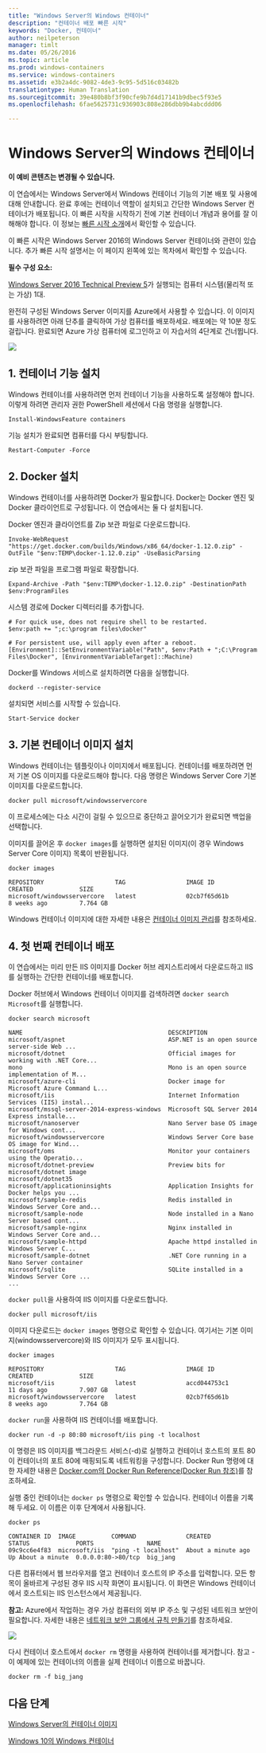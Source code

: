 ```yaml
---
title: "Windows Server의 Windows 컨테이너"
description: "컨테이너 배포 빠른 시작"
keywords: "Docker, 컨테이너"
author: neilpeterson
manager: timlt
ms.date: 05/26/2016
ms.topic: article
ms.prod: windows-containers
ms.service: windows-containers
ms.assetid: e3b2a4dc-9082-4de3-9c95-5d516c03482b
translationtype: Human Translation
ms.sourcegitcommit: 39e480b8bf3f90cfe9b7d4d17141b9dbec5f93e5
ms.openlocfilehash: 6fae5625731c936903c808e286dbb9b4abcddd06

---
```


# Windows Server의 Windows 컨테이너

**이 예비 콘텐츠는 변경될 수 있습니다.**

이 연습에서는 Windows Server에서 Windows 컨테이너 기능의 기본 배포 및 사용에 대해 안내합니다. 완료 후에는 컨테이너 역할이 설치되고 간단한 Windows Server 컨테이너가 배포됩니다. 이 빠른 시작을 시작하기 전에 기본 컨테이너 개념과 용어를 잘 이해해야 합니다. 이 정보는 [빠른 시작 소개](./quick_start.md)에서 확인할 수 있습니다.

이 빠른 시작은 Windows Server 2016의 Windows Server 컨테이너와 관련이 있습니다. 추가 빠른 시작 설명서는 이 페이지 왼쪽에 있는 목차에서 확인할 수 있습니다.

**필수 구성 요소:**

[Windows Server 2016 Technical Preview 5](https://www.microsoft.com/en-us/evalcenter/evaluate-windows-server-technical-preview)가 실행되는 컴퓨터 시스템(물리적 또는 가상) 1대.

완전히 구성된 Windows Server 이미지를 Azure에서 사용할 수 있습니다. 이 이미지를 사용하려면 아래 단추를 클릭하여 가상 컴퓨터를 배포하세요. 배포에는 약 10분 정도 걸립니다. 완료되면 Azure 가상 컴퓨터에 로그인하고 이 자습서의 4단계로 건너뜁니다. 

<a href="https://portal.azure.com/#create/Microsoft.Template/uri/https%3A%2F%2Fraw.githubusercontent.com%2FMicrosoft%2FVirtualization-Documentation%2Fmaster%2Fwindows-server-container-tools%2Fcontainers-azure-template%2Fazuredeploy.json" target="_blank">
    <img src="http://azuredeploy.net/deploybutton.png"/>
</a>

## 1. 컨테이너 기능 설치

Windows 컨테이너를 사용하려면 먼저 컨테이너 기능을 사용하도록 설정해야 합니다. 이렇게 하려면 관리자 권한 PowerShell 세션에서 다음 명령을 실행합니다.

```none
Install-WindowsFeature containers
```

기능 설치가 완료되면 컴퓨터를 다시 부팅합니다.

```none
Restart-Computer -Force
```

## 2. Docker 설치

Windows 컨테이너를 사용하려면 Docker가 필요합니다. Docker는 Docker 엔진 및 Docker 클라이언트로 구성됩니다. 이 연습에서는 둘 다 설치됩니다.

Docker 엔진과 클라이언트를 Zip 보관 파일로 다운로드합니다.

```none
Invoke-WebRequest "https://get.docker.com/builds/Windows/x86_64/docker-1.12.0.zip" -OutFile "$env:TEMP\docker-1.12.0.zip" -UseBasicParsing
```

zip 보관 파일을 프로그램 파일로 확장합니다.

```none
Expand-Archive -Path "$env:TEMP\docker-1.12.0.zip" -DestinationPath $env:ProgramFiles
```

시스템 경로에 Docker 디렉터리를 추가합니다.

```none
# For quick use, does not require shell to be restarted.
$env:path += ";c:\program files\docker"

# For persistent use, will apply even after a reboot. 
[Environment]::SetEnvironmentVariable("Path", $env:Path + ";C:\Program Files\Docker", [EnvironmentVariableTarget]::Machine)
```

Docker를 Windows 서비스로 설치하려면 다음을 실행합니다.

```none
dockerd --register-service
```

설치되면 서비스를 시작할 수 있습니다.

```none
Start-Service docker
```

## 3. 기본 컨테이너 이미지 설치

Windows 컨테이너는 템플릿이나 이미지에서 배포됩니다. 컨테이너를 배포하려면 먼저 기본 OS 이미지를 다운로드해야 합니다. 다음 명령은 Windows Server Core 기본 이미지를 다운로드합니다.

```none
docker pull microsoft/windowsservercore
```

이 프로세스에는 다소 시간이 걸릴 수 있으므로 중단하고 끌어오기가 완료되면 백업을 선택합니다.

이미지를 끌어온 후 `docker images`를 실행하면 설치된 이미지(이 경우 Windows Server Core 이미지) 목록이 반환됩니다.

```none
docker images

REPOSITORY                    TAG                 IMAGE ID            CREATED             SIZE
microsoft/windowsservercore   latest              02cb7f65d61b        8 weeks ago         7.764 GB
```

Windows 컨테이너 이미지에 대한 자세한 내용은 [컨테이너 이미지 관리](../management/manage_images.md)를 참조하세요.

## 4. 첫 번째 컨테이너 배포

이 연습에서는 미리 만든 IIS 이미지를 Docker 허브 레지스트리에서 다운로드하고 IIS를 실행하는 간단한 컨테이너를 배포합니다.  

Docker 허브에서 Windows 컨테이너 이미지를 검색하려면 `docker search Microsoft`를 실행합니다.  

```none
docker search microsoft

NAME                                         DESCRIPTION
microsoft/aspnet                             ASP.NET is an open source server-side Web ...
microsoft/dotnet                             Official images for working with .NET Core...
mono                                         Mono is an open source implementation of M...
microsoft/azure-cli                          Docker image for Microsoft Azure Command L...
microsoft/iis                                Internet Information Services (IIS) instal...
microsoft/mssql-server-2014-express-windows  Microsoft SQL Server 2014 Express installe...
microsoft/nanoserver                         Nano Server base OS image for Windows cont...
microsoft/windowsservercore                  Windows Server Core base OS image for Wind...
microsoft/oms                                Monitor your containers using the Operatio...
microsoft/dotnet-preview                     Preview bits for microsoft/dotnet image
microsoft/dotnet35
microsoft/applicationinsights                Application Insights for Docker helps you ...
microsoft/sample-redis                       Redis installed in Windows Server Core and...
microsoft/sample-node                        Node installed in a Nano Server based cont...
microsoft/sample-nginx                       Nginx installed in Windows Server Core and...
microsoft/sample-httpd                       Apache httpd installed in Windows Server C...
microsoft/sample-dotnet                      .NET Core running in a Nano Server container
microsoft/sqlite                             SQLite installed in a Windows Server Core ...
...
```

`docker pull`을 사용하여 IIS 이미지를 다운로드합니다.  

```none
docker pull microsoft/iis
```

이미지 다운로드는 `docker images` 명령으로 확인할 수 있습니다. 여기서는 기본 이미지(windowsservercore)와 IIS 이미지가 모두 표시됩니다.

```none
docker images

REPOSITORY                    TAG                 IMAGE ID            CREATED             SIZE
microsoft/iis                 latest              accd044753c1        11 days ago         7.907 GB
microsoft/windowsservercore   latest              02cb7f65d61b        8 weeks ago         7.764 GB
```

`docker run`을 사용하여 IIS 컨테이너를 배포합니다.

```none
docker run -d -p 80:80 microsoft/iis ping -t localhost
```

이 명령은 IIS 이미지를 백그라운드 서비스(-d)로 실행하고 컨테이너 호스트의 포트 80이 컨테이너의 포트 80에 매핑되도록 네트워킹을 구성합니다.
Docker Run 명령에 대한 자세한 내용은 [Docker.com의 Docker Run Reference(Docker Run 참조)]( https://docs.docker.com/engine/reference/run/)를 참조하세요.


실행 중인 컨테이너는 `docker ps` 명령으로 확인할 수 있습니다. 컨테이너 이름을 기록해 두세요. 이 이름은 이후 단계에서 사용됩니다.

```none
docker ps

CONTAINER ID  IMAGE          COMMAND              CREATED             STATUS             PORTS               NAME
09c9cc6e4f83  microsoft/iis  "ping -t localhost"  About a minute ago  Up About a minute  0.0.0.0:80->80/tcp  big_jang
```

다른 컴퓨터에서 웹 브라우저를 열고 컨테이너 호스트의 IP 주소를 입력합니다. 모든 항목이 올바르게 구성된 경우 IIS 시작 화면이 표시됩니다. 이 화면은 Windows 컨테이너에서 호스트되는 IIS 인스턴스에서 제공됩니다.

**참고:** Azure에서 작업하는 경우 가상 컴퓨터의 외부 IP 주소 및 구성된 네트워크 보안이 필요합니다. 자세한 내용은 [네트워크 보안 그룹에서 규칙 만들기]( https://azure.microsoft.com/en-us/documentation/articles/virtual-networks-create-nsg-arm-pportal/#create-rules-in-an-existing-nsg)를 참조하세요.

![](media/iis1.png)

다시 컨테이너 호스트에서 `docker rm` 명령을 사용하여 컨테이너를 제거합니다. 참고 - 이 예제에 있는 컨테이너의 이름을 실제 컨테이너 이름으로 바꿉니다.

```none
docker rm -f big_jang
```
## 다음 단계

[Windows Server의 컨테이너 이미지](./quick_start_images.md)

[Windows 10의 Windows 컨테이너](./quick_start_windows_10.md)



<!--HONumber=Aug16_HO4-->


